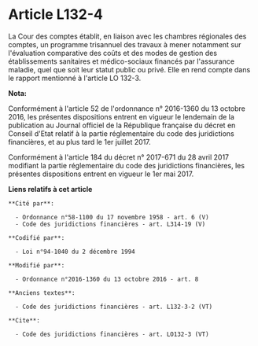 # Article L132-4

La Cour des comptes établit, en liaison avec les chambres régionales des comptes, un programme trisannuel des travaux à mener
notamment sur l'évaluation comparative des coûts et des modes de gestion des établissements sanitaires et médico-sociaux
financés par l'assurance maladie, quel que soit leur statut public ou privé. Elle en rend compte dans le rapport mentionné à
l'article LO 132-3.

**Nota:**

Conformément à l'article 52 de l'ordonnance n° 2016-1360 du 13 octobre 2016, les présentes dispositions entrent en vigueur le
lendemain de la publication au Journal officiel de la République française du décret en Conseil d'Etat relatif à la partie
réglementaire du code des juridictions financières, et au plus tard le 1er juillet 2017.

Conformément à l'article 184 du décret n° 2017-671 du 28 avril 2017 modifiant la partie réglementaire du code des
juridictions financières, les présentes dispositions entrent en vigueur le 1er mai 2017.

**Liens relatifs à cet article**

	**Cité par**:

	  - Ordonnance n°58-1100 du 17 novembre 1958 - art. 6 (V)
	  - Code des juridictions financières - art. L314-19 (V)

	**Codifié par**:

	  - Loi n°94-1040 du 2 décembre 1994

	**Modifié par**:

	  - Ordonnance n°2016-1360 du 13 octobre 2016 - art. 8

	**Anciens textes**:

	  - Code des juridictions financières - art. L132-3-2 (VT)

	**Cite**:

	  - Code des juridictions financières - art. LO132-3 (VT)
